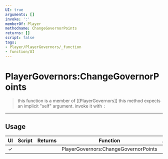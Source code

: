 ```yaml
---
UI: true
arguments: []
invoke: ':'
memberOf: Player
methodname: ChangeGovernorPoints
returns: []
script: false
tags:
- Player/PlayerGovernors/_function
- function/UI
---
```

# PlayerGovernors:ChangeGovernorPoints
> this function is a member of [[PlayerGovernors]]
> this method expects an implicit "self" argument. invoke it with `:`
-----
## Usage
|  UI | Script | Returns | Function | Arguments |
|:---:|:------:|-------:|:--------:|:---------|
|✓| ||PlayerGovernors:ChangeGovernorPoints||

